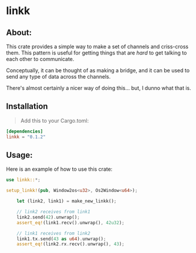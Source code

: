 # linkk

## About:

This crate provides a simple way to make a set of channels and criss-cross them. This pattern is useful for getting things that are _hard_ to get talking to each other to communicate.

Conceptually, it can be thought of as making a bridge, and it can be used to send any type of data across the channels.

There's almost certainly a nicer way of doing this... but, I dunno what that is.

## Installation

> Add this to your Cargo.toml:

```toml
[dependencies]
linkk = "0.1.2"
```

## Usage:

Here is an example of how to use this crate:

```rust
use linkk::*;

setup_linkk!(pub, Window2os<u32>, Os2Window<u64>);

    let (link2, link1) = make_new_linkk();

    // link2 receives from link1
    link2.send(42).unwrap();
    assert_eq!(link1.recv().unwrap(), 42u32);

    // link1 receives from link2
    link1.tx.send(43 as u64).unwrap();
    assert_eq!(link2.rx.recv().unwrap(), 43);
```
